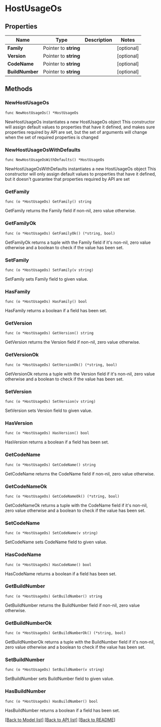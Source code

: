# HostUsageOs

## Properties

Name | Type | Description | Notes
------------ | ------------- | ------------- | -------------
**Family** | Pointer to **string** |  | [optional] 
**Version** | Pointer to **string** |  | [optional] 
**CodeName** | Pointer to **string** |  | [optional] 
**BuildNumber** | Pointer to **string** |  | [optional] 

## Methods

### NewHostUsageOs

`func NewHostUsageOs() *HostUsageOs`

NewHostUsageOs instantiates a new HostUsageOs object
This constructor will assign default values to properties that have it defined,
and makes sure properties required by API are set, but the set of arguments
will change when the set of required properties is changed

### NewHostUsageOsWithDefaults

`func NewHostUsageOsWithDefaults() *HostUsageOs`

NewHostUsageOsWithDefaults instantiates a new HostUsageOs object
This constructor will only assign default values to properties that have it defined,
but it doesn't guarantee that properties required by API are set

### GetFamily

`func (o *HostUsageOs) GetFamily() string`

GetFamily returns the Family field if non-nil, zero value otherwise.

### GetFamilyOk

`func (o *HostUsageOs) GetFamilyOk() (*string, bool)`

GetFamilyOk returns a tuple with the Family field if it's non-nil, zero value otherwise
and a boolean to check if the value has been set.

### SetFamily

`func (o *HostUsageOs) SetFamily(v string)`

SetFamily sets Family field to given value.

### HasFamily

`func (o *HostUsageOs) HasFamily() bool`

HasFamily returns a boolean if a field has been set.

### GetVersion

`func (o *HostUsageOs) GetVersion() string`

GetVersion returns the Version field if non-nil, zero value otherwise.

### GetVersionOk

`func (o *HostUsageOs) GetVersionOk() (*string, bool)`

GetVersionOk returns a tuple with the Version field if it's non-nil, zero value otherwise
and a boolean to check if the value has been set.

### SetVersion

`func (o *HostUsageOs) SetVersion(v string)`

SetVersion sets Version field to given value.

### HasVersion

`func (o *HostUsageOs) HasVersion() bool`

HasVersion returns a boolean if a field has been set.

### GetCodeName

`func (o *HostUsageOs) GetCodeName() string`

GetCodeName returns the CodeName field if non-nil, zero value otherwise.

### GetCodeNameOk

`func (o *HostUsageOs) GetCodeNameOk() (*string, bool)`

GetCodeNameOk returns a tuple with the CodeName field if it's non-nil, zero value otherwise
and a boolean to check if the value has been set.

### SetCodeName

`func (o *HostUsageOs) SetCodeName(v string)`

SetCodeName sets CodeName field to given value.

### HasCodeName

`func (o *HostUsageOs) HasCodeName() bool`

HasCodeName returns a boolean if a field has been set.

### GetBuildNumber

`func (o *HostUsageOs) GetBuildNumber() string`

GetBuildNumber returns the BuildNumber field if non-nil, zero value otherwise.

### GetBuildNumberOk

`func (o *HostUsageOs) GetBuildNumberOk() (*string, bool)`

GetBuildNumberOk returns a tuple with the BuildNumber field if it's non-nil, zero value otherwise
and a boolean to check if the value has been set.

### SetBuildNumber

`func (o *HostUsageOs) SetBuildNumber(v string)`

SetBuildNumber sets BuildNumber field to given value.

### HasBuildNumber

`func (o *HostUsageOs) HasBuildNumber() bool`

HasBuildNumber returns a boolean if a field has been set.


[[Back to Model list]](../README.md#documentation-for-models) [[Back to API list]](../README.md#documentation-for-api-endpoints) [[Back to README]](../README.md)


